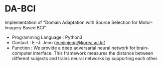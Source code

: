 # DA-BCI
Implementation of "Domain Adaptation with Source Selection for Motor-Imagery Based BCI"

* Programming Language : Python3
* Contact : E.-J. Jeon (eunjinjeon@korea.ac.kr)
* Function : We provide a deep adversarial neural network for brain-computer interface. This framework measures the distance between different subjects and trains neural networks by supporting each other. 
